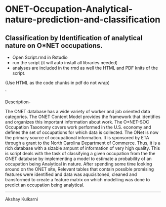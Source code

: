 # ONET-Occupation-Analytical-nature-prediction-and-classification


    
## Classification by Identification of analytical nature on O*NET occupations.  

- Open Script.rmd in Rstudio 
- run the script (it will auto install all libraries needed)
- analyses are included in the rmd as well the HTML and PDF knits of the script.

(Use HTML as the code chunks in pdf do not wrap)

`

Description- 

The ONET database has a wide variety of worker and job oriented data categories. The ONET Content
Model provides the framework that identifies and organizes this important information about work. The
O*NET-SOC Occupation Taxonomy covers work performed in the U.S. economy and defines the set of
occupations for which data is collected.
The ONet is now the primary source of occupational information. It is sponsored by ETA through a grant
to the North Carolina Department of Commerce. Thus, it is a rich database with a sizable ampunt of
information of very high quality.
This is script deals with the task of classifying a given occupation from the the ONET database by implementing
a model to estimate a probability of an occupation being Analytical in nature. After spending
some time looking around on the ONET site, Relevant tables that contain possible promising features were
identified and data was aqucisitoned, cleaned and transformed to create a feature matrix on which modelling
was done to predict an occupation being analytical.

---
Akshay Kulkarni
